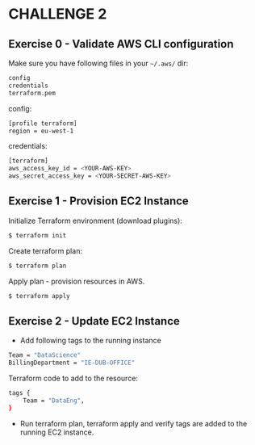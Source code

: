 # CHALLENGE 2

## Exercise 0 - Validate AWS CLI configuration

Make sure you have following files in your `~/.aws/` dir:
```bash
config
credentials
terraform.pem
```
config:
```bash
[profile terraform]
region = eu-west-1
```
credentials:
```bash
[terraform]
aws_access_key_id = <YOUR-AWS-KEY>
aws_secret_access_key = <YOUR-SECRET-AWS-KEY>
```

## Exercise 1 - Provision EC2 Instance

Initialize Terraform environment (download plugins):
```bash
$ terraform init
```

Create terraform plan:
```bash
$ terraform plan
```

Apply plan - provision resources in AWS.
```bash
$ terraform apply
```

## Exercise 2 - Update EC2 Instance

- Add following tags to the running instance
```bash
Team = "DataScience"
BillingDepartment = "IE-DUB-OFFICE"
```

Terraform code to add to the resource:
```bash
tags {
    Team = "DataEng",
}
```

- Run terraform plan, terraform apply and verify tags are added to the running EC2 instance.

